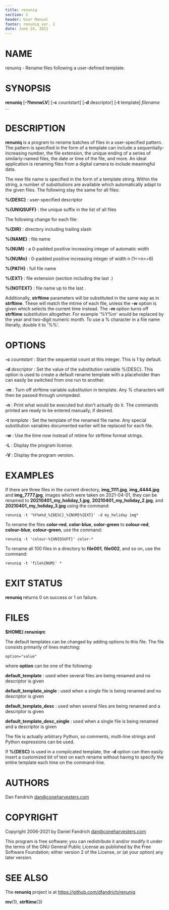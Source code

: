 ```yaml
---
title: renuniq
section: 1
header: User Manual
footer: renuniq ver. 1
date: June 24, 2021
---
```

# NAME
renuniq - Rename files following a user-defined template.

# SYNOPSIS
**renuniq** [**-?hmnwLV**] [**-c** countstart] [**-d** descriptor] [**-t** template] *filename ...*

# DESCRIPTION
**renuniq** is a program to rename batches of files in a user-specified
pattern. The pattern is specified in the form of a template can include a
sequentially-increasing number, the file extension, the unique ending of a
series of similarly-named files, the date or time of the file, and more. An
ideal application is renaming files from a digital camera to include meaningful
data.

The new file name is specified in the form of a template string. Within the
string, a number of substitutions are available which automatically adapt to
the given files. The following stay the same for all files:

**%{DESC}**
: user-specified descriptor

**%{UNIQSUFF}**
: the unique suffix in the list of all files

The following change for each file:

**%{DIR}**
: directory including trailing slash

**%{NAME}**
: file name

**%{NUM}**
: a 0-padded positive increasing integer of automatic width

**%{NUMn}**
:  0-padded positive increasing integer of width n (1<=n<=6)

**%{PATH}**
: full file name

**%{EXT}**
: file extension (section including the last .)

**%{NOTEXT}**
: file name up to the last .

Additionally, **strftime** parameters will be substituted in the same way as in
**strftime**. These will match the mtime of each file, unless the **-w** option
is given which selects the current time instead. The **-m** option turns off
**strftime** substitution altogether. For example '%Y%m' would be replaced by
the year and two-digit numeric month. To use a % character in a file name
literally, double it to '%%'.

# OPTIONS
**-c** *countstart*
: Start the sequential count at this integer. This is 1 by default.

**-d** *descriptor*
: Set the value of the substitution variable %{DESC}. This option is used to
create a default rename template with a placeholder than can easily be switched
from one run to another.

**-m**
: Turn off strftime variable substitution in template. Any % characters will
then be passed through unimpeded.

**-n**
: Print what would be executed but don't actually do it. The commands printed
are ready to be entered manually, if desired.

**-t** *template*
: Set the template of the renamed file name. Any special substitution variables
documented earlier will be replaced for each file.

**-w**
: Use the time now instead of mtime for strftime format strings.

**-L**
: Display the program license.

**-V**
: Display the program version.

# EXAMPLES
If there are three files in the current directory, **img_1111.jpg**,
**img_4444.jpg** and **img_7777.jpg**, images which were taken on 2021-04-01,
they can be renamed to **20210401_my_holiday_1.jpg**,
**20210401_my_holiday_2.jpg**, and **20210401_my_holiday_3.jpg** using the
command:

    renuniq -t '%Y%m%d_%{DESC}_%{NUM}%{EXT}' -d my_holiday img*

To rename the files **color-red**, **color-blue**, **color-green** to **colour-red**,
**colour-blue**, **colour-green**, use the command:

    renuniq -t 'colour-%{UNIQSUFF}' color-*

To rename all 100 files in a directory to **file001**, **file002**, and so on,
use the command:

    renuniq -t 'file%{NUM}' *

# EXIT STATUS
**renuniq** returns 0 on success or 1 on failure.

# FILES
**$HOME/.renuniqrc**

The default templates can be changed by adding options to this file. The file
consists primarily of lines matching:

    option="value"

where **option** can be one of the following:

**default_template**
: used when several files are being renamed and no descriptor is given

**default_template_single**
: used when a single file is being renamed and no descriptor is given

**default_template_desc**
: used when several files are being renamed and a descriptor is given

**default_template_desc_single**
: used when a single file is being renamed and a descriptor is given

The file is actually arbitrary Python, so comments, multi-line strings and
Python expressions can be used.

If **%{DESC}** is used in a complicated template, the **-d** option can then
easily insert a customized bit of text on each rename without having to specify
the entire template each time on the command-line.

# AUTHORS
Dan Fandrich <dan@coneharvesters.com>

# COPYRIGHT
Copyright 2006-2021 by Daniel Fandrich <dan@coneharvesters.com>

This program is free software; you can redistribute it and/or modify
it under the terms of the GNU General Public License as published by
the Free Software Foundation; either version 2 of the License, or
(at your option) any later version.

# SEE ALSO
The **renuniq** project is at <https://github.com/dfandrich/renuniq>

**mv**(1),
**strftime**(3)
